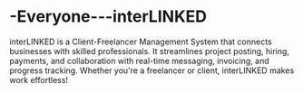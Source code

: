 # -Everyone---interLINKED
interLINKED is a Client-Freelancer Management System that connects businesses with skilled professionals. It streamlines project posting, hiring, payments, and collaboration with real-time messaging, invoicing, and progress tracking. Whether you're a freelancer or client, interLINKED makes work effortless!
